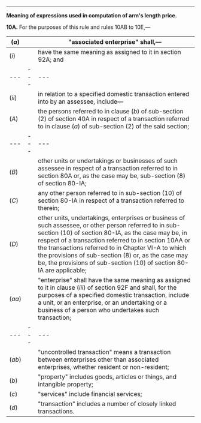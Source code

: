 ****  
  
**Meaning of expressions used in computation of arm's length price.**

**10A.** For the purposes of this rule and rules 10AB to 10E,—

(_a_)|  |  "associated enterprise" shall,—   
---|---|---  
(_i_)|  |  have the same meaning as assigned to it in section 92A; and  
---|---|---  
(_ii_)|  |  in relation to a specified domestic transaction entered into by an assessee, include—   
(_A_)|  |  the persons referred to in clause (_b_) of sub-section (2) of section 40A in respect of a transaction referred to in clause (_a_) of sub-section (2) of the said section;  
---|---|---  
(_B_)|  |  other units or undertakings or businesses of such assessee in respect of a transaction referred to in section 80A or, as the case may be, sub-section (8) of section 80-IA;  
(_C_)|  |  any other person referred to in sub-section (10) of section 80-IA in respect of a transaction referred to therein;  
(_D_)|  |  other units, undertakings, enterprises or business of such assessee, or other person referred to in sub-section (10) of section 80-IA, as the case may be, in respect of a transaction referred to in section 10AA or the transactions referred to in Chapter VI-A to which the provisions of sub-section (8) or, as the case may be, the provisions of sub-section (10) of section 80-IA are applicable;  
(_aa_)|  |  "enterprise" shall have the same meaning as assigned to it in clause (_iii_) of section 92F and shall, for the purposes of a specified domestic transaction, include a unit, or an enterprise, or an undertaking or a business of a person who undertakes such transaction;  
---|---|---  
(_ab_)|  |  "uncontrolled transaction" means a transaction between enterprises other than associated enterprises, whether resident or non-resident;  
(_b_)|  |  "property" includes goods, articles or things, and intangible property;  
(_c_)|  |  "services" include financial services;  
(_d_)|  |  "transaction" includes a number of closely linked transactions.